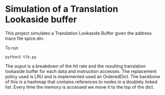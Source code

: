 # Simulation of a Translation Lookaside buffer
This project simulates a Translation Lookaside Buffer given the address trace file spice.din. 

To run
```
python3 tlb.py
```

The ouput is a breakdown of the hit rate and the resulting translation lookaside buffer for each data and instruction accesses. The replacement policy used is LRU and is implemented used an OrderedDict. The backbone of this is a hashmap that contains references to nodes in a doublely linked list. Every time the memory is accessed we move it to the top of the dict.
